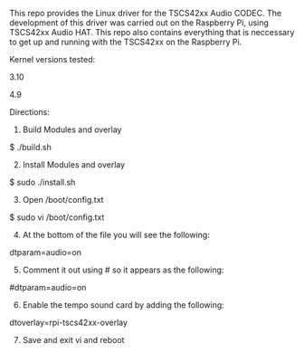 This repo provides the Linux driver for the TSCS42xx Audio CODEC.
The development of this driver was carried out on the Raspberry Pi, 
using TSCS42xx Audio HAT. This repo also contains everything that is
neccessary to get up and running with the TSCS42xx on the Raspberry Pi.

Kernel versions tested:

3.10

4.9

Directions:

1. Build Modules and overlay

$ ./build.sh

2. Install Modules and overlay

$ sudo ./install.sh

3. Open /boot/config.txt

$ sudo vi /boot/config.txt

4. At the bottom of the file you will see the following:

dtparam=audio=on

5. Comment it out using # so it appears as the following:

#dtparam=audio=on

6. Enable the tempo sound card by adding the following:

dtoverlay=rpi-tscs42xx-overlay

7. Save and exit vi and reboot
